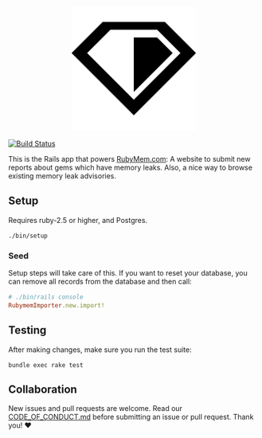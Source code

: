 <p align="center">
  <img width="250" height="250" src="/logo/rubymem-logo.png">
</p>

[![Build Status](https://travis-ci.org/rubymem/rubymem.com.svg?branch=master)](https://travis-ci.org/rubymem/rubymem.com)

This is the Rails app that powers [RubyMem.com](https://RubyMem.com): A website
to submit new reports about gems which have memory leaks. Also, a nice way to
browse existing memory leak advisories.

## Setup

Requires ruby-2.5 or higher, and Postgres.

    ./bin/setup

### Seed

Setup steps will take care of this. If you want to reset your database, you
can remove all records from the database and then call:

```ruby
# ./bin/rails console
RubymemImporter.new.import!
```

## Testing

After making changes, make sure you run the test suite:

```
bundle exec rake test
```

## Collaboration

New issues and pull requests are welcome. Read our [CODE_OF_CONDUCT.md](CODE_OF_CONDUCT.md) before
submitting an issue or pull request. Thank you! ❤️
